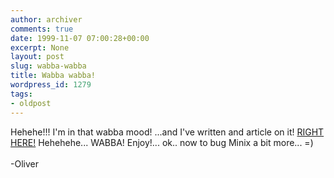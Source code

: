 ```yaml
---
author: archiver
comments: true
date: 1999-11-07 07:00:28+00:00
excerpt: None
layout: post
slug: wabba-wabba
title: Wabba wabba!
wordpress_id: 1279
tags:
- oldpost
---
```


Hehehe!!! I'm in that wabba mood! ...and I've written and article on it! <a href="http://www.oliverweb.com/articles/wabba.shtml">RIGHT HERE!</a> Hehehehe... WABBA! Enjoy!... ok.. now to bug Minix a bit more... =)<br /><br />-Oliver